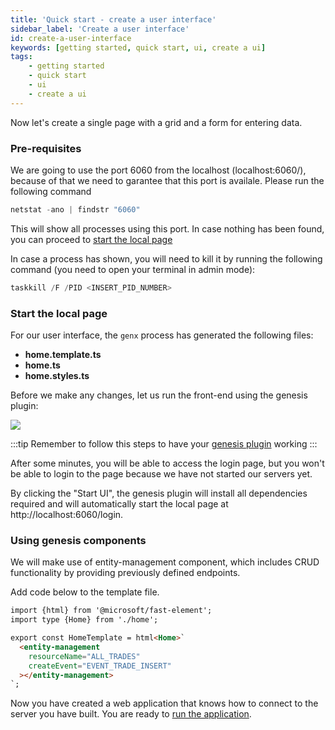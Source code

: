 ```yaml
---
title: 'Quick start - create a user interface'
sidebar_label: 'Create a user interface'
id: create-a-user-interface
keywords: [getting started, quick start, ui, create a ui]
tags:
    - getting started
    - quick start
    - ui
    - create a ui
---
```


Now let's create a single page with a grid and a form for entering data.


### Pre-requisites
We are going to use the port 6060 from the localhost (localhost:6060/), because of that we need to garantee that this port is availale. Please run the following command

```powershell
netstat -ano | findstr "6060"
```

This will show all processes using this port. In case nothing has been found, you can proceed to [start the local page](#Start-the-local-page)

In case a process has shown, you will need to kill it by running the following command (you need to open your terminal in admin mode):

```powershell
taskkill /F /PID <INSERT_PID_NUMBER>
```

### Start the local page
For our user interface, the `genx` process has generated the following files:

- **home.template.ts**
- **home.ts**
- **home.styles.ts**

Before we make any changes, let us run the front-end using the genesis plugin:

![](/img/start_UI.png)

:::tip
Remember to follow this steps to have your [genesis plugin](../../server/tooling/intellij-plugin/) working
:::

After some minutes, you will be able to access the login page, but you won't be able to login to the page because we have not started our servers yet.

By clicking the "Start UI", the genesis plugin will install all dependencies required and will automatically start the local page at http://localhost:6060/login.

### Using genesis components
We will make use of entity-management component, which includes CRUD functionality by providing previously defined endpoints.

Add code below to the template file.

```html {5-8} title="home.template.ts"
import {html} from '@microsoft/fast-element';
import type {Home} from './home';

export const HomeTemplate = html<Home>`
  <entity-management
    resourceName="ALL_TRADES"
    createEvent="EVENT_TRADE_INSERT"
  ></entity-management>
`;
```
  
Now you have created a web application that knows how to connect to the server you have built. You are ready to [run the application](../../../getting-started/quick-start/run-the-application-docker/).